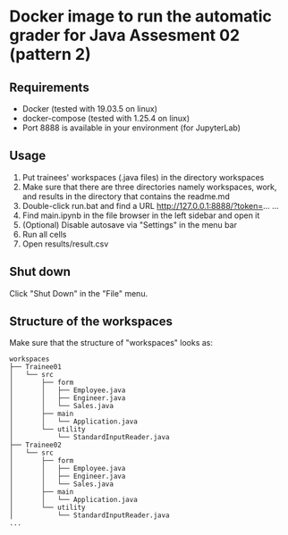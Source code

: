 # Docker image to run the automatic grader for Java Assesment 02 (pattern 2)

## Requirements

- Docker (tested with 19.03.5 on linux)
- docker-compose (tested with 1.25.4 on linux)
- Port 8888 is available in your environment (for JupyterLab)

## Usage

1. Put trainees' workspaces (.java files) in the directory workspaces
2. Make sure that there are three directories namely workspaces, work, and results in the directory that contains the readme.md
3. Double-click run.bat and find a URL http://127.0.0.1:8888/?token=...
...
4. Find main.ipynb in the file browser in the left sidebar and open it
4. (Optional) Disable autosave via "Settings"  in the menu bar
5. Run all cells
6. Open results/result.csv

## Shut down

Click "Shut Down" in the "File" menu.

## Structure of the workspaces
Make sure that the structure of "workspaces" looks as:
```
workspaces
├── Trainee01
│   └── src
│       ├── form
│       │   ├── Employee.java
│       │   ├── Engineer.java
│       │   └── Sales.java
│       ├── main
│       │   └── Application.java
│       └── utility
│           └── StandardInputReader.java
├── Trainee02
│   └── src
│       ├── form
│       │   ├── Employee.java
│       │   ├── Engineer.java
│       │   └── Sales.java
│       ├── main
│       │   └── Application.java
│       └── utility
│           └── StandardInputReader.java
...
